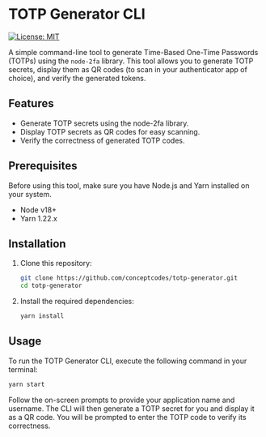 # TOTP Generator CLI

[![License: MIT](https://img.shields.io/badge/License-MIT-yellow.svg)](https://opensource.org/licenses/MIT)

A simple command-line tool to generate Time-Based One-Time Passwords (TOTPs) using the `node-2fa` library. This tool allows you to generate TOTP secrets, display them as QR codes (to scan in your authenticator app of choice), and verify the generated tokens.

## Features
- Generate TOTP secrets using the node-2fa library.
- Display TOTP secrets as QR codes for easy scanning.
- Verify the correctness of generated TOTP codes.

## Prerequisites

Before using this tool, make sure you have Node.js and Yarn installed on your system.

- Node v18+
- Yarn 1.22.x

## Installation

1. Clone this repository:

   ```sh
   git clone https://github.com/conceptcodes/totp-generator.git
   cd totp-generator
   ```

2. Install the required dependencies:

    ```sh
    yarn install
    ```

## Usage
To run the TOTP Generator CLI, execute the following command in your terminal:

```sh
yarn start
```

Follow the on-screen prompts to provide your application name and username. The CLI will then generate a TOTP secret for you and display it as a QR code. You will be prompted to enter the TOTP code to verify its correctness.


